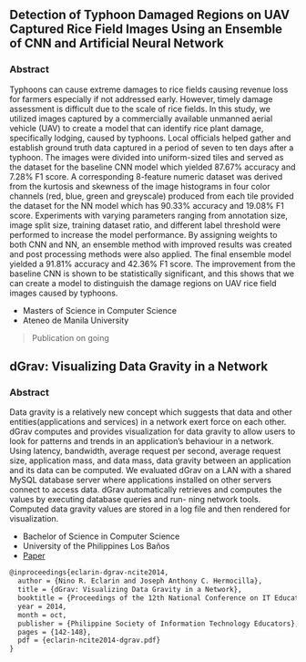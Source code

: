 ## Detection of Typhoon Damaged Regions on UAV Captured Rice Field Images Using an Ensemble of CNN and Artificial Neural Network

### Abstract

Typhoons can cause extreme damages to rice fields causing revenue loss for farmers especially if not addressed early. However, timely damage assessment is difficult due to the scale of rice fields. In this study, we utilized images captured by a commercially available unmanned aerial vehicle (UAV) to create a model that can identify rice plant damage, specifically lodging, caused by typhoons. Local officials helped gather and establish ground truth data captured in a period of seven to ten days after a typhoon. The images were divided into uniform-sized tiles and served as the dataset for the baseline CNN model which yielded 87.67% accuracy and 7.28% F1 score. A corresponding 8-feature numeric dataset was derived from the kurtosis and skewness of the image histograms in four color channels (red, blue, green and greyscale) produced from each tile provided the dataset for the NN model which has 90.33% accuracy and 19.08% F1 score. Experiments with varying parameters ranging from annotation size, image split size, training dataset ratio, and different label threshold were performed to increase the model performance. By assigning weights to both CNN and NN, an ensemble method with improved results was created and post processing methods were also applied. The final ensemble model yielded a 91.81% accuracy and 42.36% F1 score. The improvement from the baseline CNN is shown to be statistically significant, and this shows that we can create a model to distinguish the damage regions on UAV rice field images caused by typhoons.

- Masters of Science in Computer Science
- Ateneo de Manila University

> Publication on going

## dGrav: Visualizing Data Gravity in a Network

### Abstract
Data gravity is a relatively new concept which suggests that data and other entities(applications and services) in a network exert force on each other. dGrav computes and provides visualization for data gravity to allow users to look for patterns and trends in an application’s behaviour in a network. Using latency, bandwidth, average request per second, average request size, application mass, and data mass, data gravity between an application and its data can be computed. We evaluated dGrav on a LAN with a shared MySQL database server where applications installed on other servers connect to access data. dGrav automatically retrieves and computes the values by executing database queries and run- ning network tools. Computed data gravity values are stored in a log file and then rendered for visualization.

- Bachelor of Science in Computer Science
- University of the Philippines Los Baños
- [Paper](https://jachermocilla.org/publications/eclarin-ncite2014-dgrav.pdf)

```markdown
@inproceedings{eclarin-dgrav-ncite2014,
  author = {Nino R. Eclarin and Joseph Anthony C. Hermocilla},
  title = {dGrav: Visualizing Data Gravity in a Network},
  booktitle = {Proceedings of the 12th National Conference on IT Education (NCITE 2014)},
  year = 2014,
  month = oct,
  publisher = {Philippine Society of Information Technology Educators},
  pages = {142-148},
  pdf = {eclarin-ncite2014-dgrav.pdf}
}
```